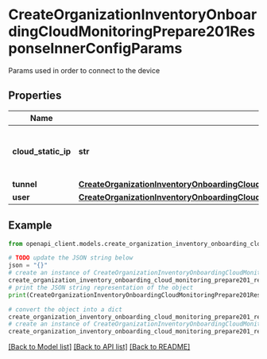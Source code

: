 # CreateOrganizationInventoryOnboardingCloudMonitoringPrepare201ResponseInnerConfigParams

Params used in order to connect to the device

## Properties

Name | Type | Description | Notes
------------ | ------------- | ------------- | -------------
**cloud_static_ip** | **str** | Static IP Address used to connect to the device | [optional] 
**tunnel** | [**CreateOrganizationInventoryOnboardingCloudMonitoringPrepare201ResponseInnerConfigParamsTunnel**](CreateOrganizationInventoryOnboardingCloudMonitoringPrepare201ResponseInnerConfigParamsTunnel.md) |  | [optional] 
**user** | [**CreateOrganizationInventoryOnboardingCloudMonitoringPrepare201ResponseInnerConfigParamsUser**](CreateOrganizationInventoryOnboardingCloudMonitoringPrepare201ResponseInnerConfigParamsUser.md) |  | [optional] 

## Example

```python
from openapi_client.models.create_organization_inventory_onboarding_cloud_monitoring_prepare201_response_inner_config_params import CreateOrganizationInventoryOnboardingCloudMonitoringPrepare201ResponseInnerConfigParams

# TODO update the JSON string below
json = "{}"
# create an instance of CreateOrganizationInventoryOnboardingCloudMonitoringPrepare201ResponseInnerConfigParams from a JSON string
create_organization_inventory_onboarding_cloud_monitoring_prepare201_response_inner_config_params_instance = CreateOrganizationInventoryOnboardingCloudMonitoringPrepare201ResponseInnerConfigParams.from_json(json)
# print the JSON string representation of the object
print(CreateOrganizationInventoryOnboardingCloudMonitoringPrepare201ResponseInnerConfigParams.to_json())

# convert the object into a dict
create_organization_inventory_onboarding_cloud_monitoring_prepare201_response_inner_config_params_dict = create_organization_inventory_onboarding_cloud_monitoring_prepare201_response_inner_config_params_instance.to_dict()
# create an instance of CreateOrganizationInventoryOnboardingCloudMonitoringPrepare201ResponseInnerConfigParams from a dict
create_organization_inventory_onboarding_cloud_monitoring_prepare201_response_inner_config_params_from_dict = CreateOrganizationInventoryOnboardingCloudMonitoringPrepare201ResponseInnerConfigParams.from_dict(create_organization_inventory_onboarding_cloud_monitoring_prepare201_response_inner_config_params_dict)
```
[[Back to Model list]](../README.md#documentation-for-models) [[Back to API list]](../README.md#documentation-for-api-endpoints) [[Back to README]](../README.md)


